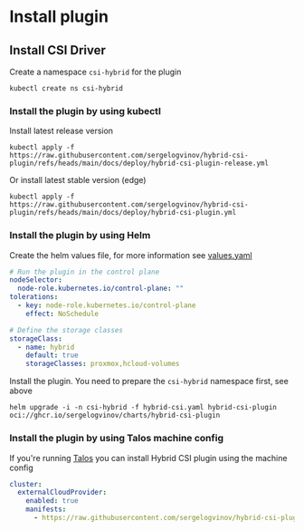 # Install plugin

## Install CSI Driver

Create a namespace `csi-hybrid` for the plugin

```shell
kubectl create ns csi-hybrid
```

### Install the plugin by using kubectl

Install latest release version

```shell
kubectl apply -f https://raw.githubusercontent.com/sergelogvinov/hybrid-csi-plugin/refs/heads/main/docs/deploy/hybrid-csi-plugin-release.yml
```

Or install latest stable version (edge)

```shell
kubectl apply -f https://raw.githubusercontent.com/sergelogvinov/hybrid-csi-plugin/refs/heads/main/docs/deploy/hybrid-csi-plugin.yml
```

### Install the plugin by using Helm

Create the helm values file, for more information see [values.yaml](../charts/hybrid-csi-plugin/values.yaml)

```yaml
# Run the plugin in the control plane
nodeSelector:
  node-role.kubernetes.io/control-plane: ""
tolerations:
  - key: node-role.kubernetes.io/control-plane
    effect: NoSchedule

# Define the storage classes
storageClass:
  - name: hybrid
    default: true
    storageClasses: proxmox,hcloud-volumes
```

Install the plugin. You need to prepare the `csi-hybrid` namespace first, see above

```shell
helm upgrade -i -n csi-hybrid -f hybrid-csi.yaml hybrid-csi-plugin oci://ghcr.io/sergelogvinov/charts/hybrid-csi-plugin
```

### Install the plugin by using Talos machine config

If you're running [Talos](https://www.talos.dev/) you can install Hybrid CSI plugin using the machine config

```yaml
cluster:
  externalCloudProvider:
    enabled: true
    manifests:
      - https://raw.githubusercontent.com/sergelogvinov/hybrid-csi-plugin/refs/heads/main/docs/deploy/hybrid-csi-plugin.yml
```
